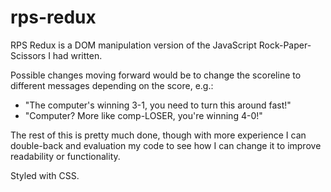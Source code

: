 # rps-redux

RPS Redux is a DOM manipulation version of the JavaScript Rock-Paper-Scissors I had written.

Possible changes moving forward would be to change the scoreline to different messages depending on the score, e.g.:
- "The computer's winning 3-1, you need to turn this around fast!"
- "Computer? More like comp-LOSER, you're winning 4-0!"

The rest of this is pretty much done, though with more experience I can double-back and evaluation my code to see how I can change it to improve readability or functionality.

Styled with CSS. 
